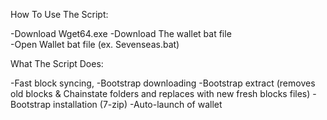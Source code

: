 How To Use The Script:

-Download Wget64.exe
-Download The wallet bat file  
-Open Wallet bat file (ex. Sevenseas.bat)


What The Script Does:

-Fast block syncing,
-Bootstrap downloading
-Bootstrap extract (removes old blocks & Chainstate folders and replaces with new fresh blocks files)
-Bootstrap installation (7-zip)
-Auto-launch of wallet
